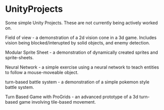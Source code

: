 # UnityProjects
Some simple Unity Projects. These are not currently being actively worked on.

Field of view - a demonstration of a 2d vision cone in a 3d game. Includes vision being blocked/interupted by solid objects, and enemy detection.

Modular Sprite Sheet - a demonstration of dynamically created sprites and sprite-sheets.

Neural Network - a simple exercise using a neural network to teach entities to follow a mouse-moveable object.

turn-based battle system - a demonstration of a simple pokemon style battle system.

Turn Based Game with ProGrids - an advanced prototype of a 3d turn-based game involving tile-based movement.